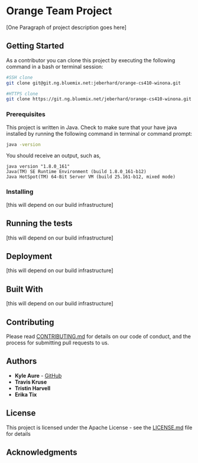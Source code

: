 # Orange Team Project

[One Paragraph of project description goes here]

## Getting Started

As a contributor you can clone this project by executing the following command in a bash or terminal session:

```bash
#SSH clone
git clone git@git.ng.bluemix.net:jeberhard/orange-cs410-winona.git

#HTTPS clone
git clone https://git.ng.bluemix.net/jeberhard/orange-cs410-winona.git
```

### Prerequisites

This project is written in Java.
Check to make sure that your have java installed by running the following command in terminal or command prompt:

```bash
java -version
```

You should receive an output, such as,

```
java version "1.8.0_161"
Java(TM) SE Runtime Environment (build 1.8.0_161-b12)
Java HotSpot(TM) 64-Bit Server VM (build 25.161-b12, mixed mode)
```

### Installing

[this will depend on our build infrastructure]

## Running the tests

[this will depend on our build infrastructure]

## Deployment

[this will depend on our build infrastructure]

## Built With

[this will depend on our build infrastructure]

## Contributing

Please read [CONTRIBUTING.md](CONTRIBUTING.md) for details on our code of conduct, and the process for submitting pull requests to us.

## Authors

* **Kyle Aure** - [GitHub](https://github.com/KyleAure)
* **Travis Kruse**
* **Tristin Harvell**
* **Erika Tix**

## License

This project is licensed under the Apache License - see the [LICENSE.md](LICENSE) file for details

## Acknowledgments
